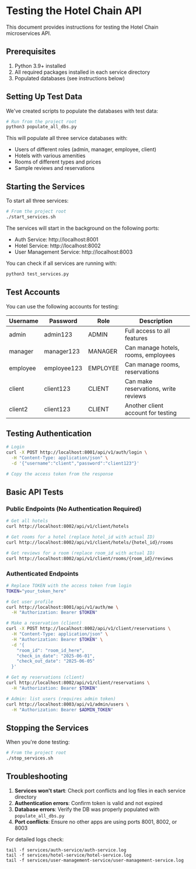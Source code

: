# Testing the Hotel Chain API

This document provides instructions for testing the Hotel Chain microservices API.

## Prerequisites

1. Python 3.9+ installed
2. All required packages installed in each service directory
3. Populated databases (see instructions below)

## Setting Up Test Data

We've created scripts to populate the databases with test data:

```bash
# Run from the project root
python3 populate_all_dbs.py
```

This will populate all three service databases with:
- Users of different roles (admin, manager, employee, client)
- Hotels with various amenities 
- Rooms of different types and prices
- Sample reviews and reservations

## Starting the Services

To start all three services:

```bash
# From the project root
./start_services.sh
```

The services will start in the background on the following ports:
- Auth Service: http://localhost:8001
- Hotel Service: http://localhost:8002 
- User Management Service: http://localhost:8003

You can check if all services are running with:

```bash
python3 test_services.py
```

## Test Accounts

You can use the following accounts for testing:

| Username | Password   | Role      | Description                           |
|----------|------------|-----------|---------------------------------------|
| admin    | admin123   | ADMIN     | Full access to all features           |
| manager  | manager123 | MANAGER   | Can manage hotels, rooms, employees   |
| employee | employee123| EMPLOYEE  | Can manage rooms, reservations        |
| client   | client123  | CLIENT    | Can make reservations, write reviews  |
| client2  | client123  | CLIENT    | Another client account for testing    |

## Testing Authentication

```bash
# Login
curl -X POST http://localhost:8001/api/v1/auth/login \
  -H "Content-Type: application/json" \
  -d '{"username":"client","password":"client123"}'

# Copy the access token from the response
```

## Basic API Tests

### Public Endpoints (No Authentication Required)

```bash
# Get all hotels
curl http://localhost:8002/api/v1/client/hotels

# Get rooms for a hotel (replace hotel_id with actual ID)
curl http://localhost:8002/api/v1/client/hotels/{hotel_id}/rooms

# Get reviews for a room (replace room_id with actual ID)
curl http://localhost:8002/api/v1/client/rooms/{room_id}/reviews
```

### Authenticated Endpoints

```bash
# Replace TOKEN with the access token from login
TOKEN="your_token_here"

# Get user profile
curl http://localhost:8001/api/v1/auth/me \
  -H "Authorization: Bearer $TOKEN"

# Make a reservation (client)
curl -X POST http://localhost:8002/api/v1/client/reservations \
  -H "Content-Type: application/json" \
  -H "Authorization: Bearer $TOKEN" \
  -d '{
    "room_id": "room_id_here",
    "check_in_date": "2025-06-01",
    "check_out_date": "2025-06-05"
  }'

# Get my reservations (client)
curl http://localhost:8002/api/v1/client/reservations \
  -H "Authorization: Bearer $TOKEN"

# Admin: list users (requires admin token)
curl http://localhost:8003/api/v1/admin/users \
  -H "Authorization: Bearer $ADMIN_TOKEN"
```

## Stopping the Services

When you're done testing:

```bash
# From the project root
./stop_services.sh
```

## Troubleshooting

1. **Services won't start**: Check port conflicts and log files in each service directory
2. **Authentication errors**: Confirm token is valid and not expired 
3. **Database errors**: Verify the DB was properly populated with `populate_all_dbs.py`
4. **Port conflicts**: Ensure no other apps are using ports 8001, 8002, or 8003

For detailed logs check:
```
tail -f services/auth-service/auth-service.log
tail -f services/hotel-service/hotel-service.log
tail -f services/user-management-service/user-management-service.log
```
